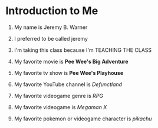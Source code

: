 # Introduction to Me

1. My name is Jeremy B. Warner

1. I preferred to be called jeremy

1. I'm taking this class because I'm TEACHING THE CLASS

1. My favorite movie is **Pee Wee's Big Adventure**

1. My favorite tv show is **Pee Wee's Playhouse**

1. My favorite YouTube channel is *Defunctland*

1. My favorite videogame genre is *RPG*

1. My favorite videogame is *Megaman X*

1. My favorite pokemon or videogame character is *pikachu*

